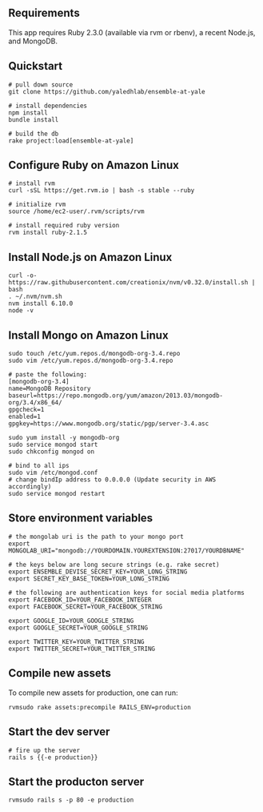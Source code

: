 ## Requirements

This app requires Ruby 2.3.0 (available via rvm or rbenv), a recent Node.js, and MongoDB.

## Quickstart
```
# pull down source
git clone https://github.com/yaledhlab/ensemble-at-yale

# install dependencies
npm install
bundle install

# build the db
rake project:load[ensemble-at-yale]
```

## Configure Ruby on Amazon Linux
```
# install rvm
curl -sSL https://get.rvm.io | bash -s stable --ruby

# initialize rvm
source /home/ec2-user/.rvm/scripts/rvm

# install required ruby version
rvm install ruby-2.1.5
```

## Install Node.js on Amazon Linux
```
curl -o- https://raw.githubusercontent.com/creationix/nvm/v0.32.0/install.sh | bash
. ~/.nvm/nvm.sh
nvm install 6.10.0
node -v
```

## Install Mongo on Amazon Linux
```
sudo touch /etc/yum.repos.d/mongodb-org-3.4.repo
sudo vim /etc/yum.repos.d/mongodb-org-3.4.repo

# paste the following:
[mongodb-org-3.4]
name=MongoDB Repository
baseurl=https://repo.mongodb.org/yum/amazon/2013.03/mongodb-org/3.4/x86_64/
gpgcheck=1
enabled=1
gpgkey=https://www.mongodb.org/static/pgp/server-3.4.asc

sudo yum install -y mongodb-org
sudo service mongod start
sudo chkconfig mongod on

# bind to all ips
sudo vim /etc/mongod.conf
# change bindIp address to 0.0.0.0 (Update security in AWS accordingly)
sudo service mongod restart
```

## Store environment variables
```
# the mongolab uri is the path to your mongo port
export MONGOLAB_URI="mongodb://YOURDOMAIN.YOUREXTENSION:27017/YOURDBNAME"

# the keys below are long secure strings (e.g. rake secret)
export ENSEMBLE_DEVISE_SECRET_KEY=YOUR_LONG_STRING
export SECRET_KEY_BASE_TOKEN=YOUR_LONG_STRING

# the following are authentication keys for social media platforms
export FACEBOOK_ID=YOUR_FACEBOOK_INTEGER
export FACEBOOK_SECRET=YOUR_FACEBOOK_STRING

export GOOGLE_ID=YOUR_GOOGLE_STRING
export GOOGLE_SECRET=YOUR_GOOGLE_STRING

export TWITTER_KEY=YOUR_TWITTER_STRING
export TWITTER_SECRET=YOUR_TWITTER_STRING
```

## Compile new assets
To compile new assets for production, one can run:
```
rvmsudo rake assets:precompile RAILS_ENV=production
```

## Start the dev server
```
# fire up the server
rails s {{-e production}}
```

## Start the producton server
```
rvmsudo rails s -p 80 -e production
```